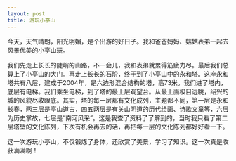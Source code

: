 ```yaml
---
layout: post
title: 游玩小亭山
---
```



今天，天气晴朗，阳光明媚，是个出游的好日子。我和爸爸妈妈、姑姑表弟一起去风景优美的小亭山玩。

我们先走上长长的陡峭的山路，不一会儿，我和表弟就累得筋疲力尽。最后我们总算上了小亭山的大门。再走上长长的石阶，终于到了小亭山中的永和塔。这座永和塔共有八层，建成于2004年，是六边形混合结构的塔，高73米。我们进了塔内，底层有电梯。我们乘坐电梯，到了塔的最上层观望台。从最上面极目远眺，绍兴的城的风貌尽收眼底。其实，塔的每一层都有文化成列，主题都不同，第一层是永和长春，两三层是亭山道古，四五两层是有关山阴道的历代绘画、诗歌文章等，六层为历史掌故，七层是“南河风采”。这是我查了资料了了解到的，当时我只看了第二层塔壁的文化陈列，下次有机会再去的话，再把每一层的文化陈列都好好看一下。

这一次游玩小亭山，不仅锻炼了身体，还欣赏了美景，学习了知识。这一次真是收获满满啊！
